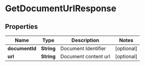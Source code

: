 

# GetDocumentUrlResponse


## Properties

| Name | Type | Description | Notes |
|------------ | ------------- | ------------- | -------------|
|**documentId** | **String** | Document Identifier |  [optional] |
|**url** | **String** | Document content url |  [optional] |



